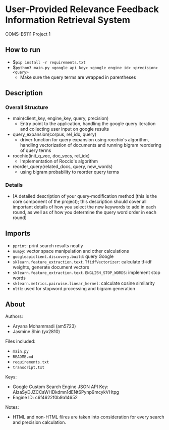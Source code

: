 # User-Provided Relevance Feedback Information Retrieval System
COMS-E6111 Project 1


## How to run
- $`pip install -r requirements.txt`
- $`python3 main.py <google api key> <google engine id> <precision> <query>`
  -  Make sure the query terms are wrapped in parentheses


## Description
### Overall Structure
- main(client_key, engine_key, query, precision)
  - Entry point to the application, handling the google query iteration and collecting user input on google results
- query_expansion(corpus, rel_idx, query)
  - driver function for query expansion using rocchio's algorithm, handling vectorization of documents and running bigram reordering of query terms
- rocchio(init_q_vec, doc_vecs, rel_idx)
  - Implementation of Roccio's algorithm
- reorder_query(related_docs, query, new_words)
  - using bigram probability to reorder query terms 
### Details
- [A detailed description of your query-modification method (this is the core component of the project); this description should cover all important details of how you select the new keywords to add in each round, as well as of how you determine the query word order in each round]


## Imports
- `pprint`: print search results neatly
- `numpy`: vector space manipulation and other calculations
- `googleapiclient.discovery.build`: query Google
- `sklearn.feature_extraction.text.TfidfVectorizer`: calculate tf-idf weights, generate document vectors
- `sklearn.feature_extraction.text.ENGLISH_STOP_WORDS`: implement stop words
- `sklearn.metrics.pairwise.linear_kernel`: calculate cosine similarity
- `nltk`: used for stopword processing and bigram generation


## About
Authors: 
- Aryana Mohammadi (am5723)
- Jasmine Shin (yx2810)

Files included:
- `main.py`
- `README.md`
- `requirements.txt`
- `transcript.txt`

Keys:
- Google Custom Search Engine JSON API Key: AIzaSyDJZCCaWHDkdmn1dENt6Pynp9mcykVHtpg
- Engine ID: c6f4622f0b9a14652

Notes: 
- HTML and non-HTML filres are taken into consideration for every search and precision calculation.


